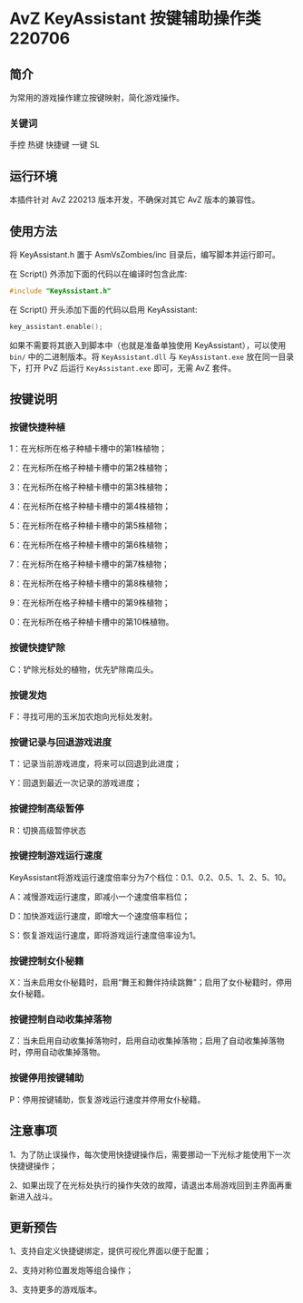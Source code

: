# AvZ KeyAssistant 按键辅助操作类 220706

## 简介

为常用的游戏操作建立按键映射，简化游戏操作。
### 关键词
手控 热键 快捷键 一键 SL

## 运行环境

本插件针对 AvZ 220213 版本开发，不确保对其它 AvZ 版本的兼容性。

## 使用方法
将 KeyAssistant.h 置于 AsmVsZombies/inc 目录后，编写脚本并运行即可。

在 Script() 外添加下面的代码以在编译时包含此库:
```cpp
#include "KeyAssistant.h"
```

在 Script() 开头添加下面的代码以启用 KeyAssistant:
```cpp
key_assistant.enable();
```

如果不需要将其嵌入到脚本中（也就是准备单独使用 KeyAssistant），可以使用 `bin/` 中的二进制版本。将 `KeyAssistant.dll` 与 `KeyAssistant.exe` 放在同一目录下，打开 PvZ 后运行 `KeyAssistant.exe` 即可，无需 AvZ 套件。

## 按键说明

### 按键快捷种植
1：在光标所在格子种植卡槽中的第1株植物；

2：在光标所在格子种植卡槽中的第2株植物；

3：在光标所在格子种植卡槽中的第3株植物；

4：在光标所在格子种植卡槽中的第4株植物；

5：在光标所在格子种植卡槽中的第5株植物；

6：在光标所在格子种植卡槽中的第6株植物；

7：在光标所在格子种植卡槽中的第7株植物；

8：在光标所在格子种植卡槽中的第8株植物；

9：在光标所在格子种植卡槽中的第9株植物；

0：在光标所在格子种植卡槽中的第10株植物。

### 按键快捷铲除
C：铲除光标处的植物，优先铲除南瓜头。

### 按键发炮
F：寻找可用的玉米加农炮向光标处发射。

### 按键记录与回退游戏进度
T：记录当前游戏进度，将来可以回退到此进度；

Y：回退到最近一次记录的游戏进度；

### 按键控制高级暂停
R：切换高级暂停状态

### 按键控制游戏运行速度
KeyAssistant将游戏运行速度倍率分为7个档位：0.1、0.2、0.5、1、2、5、10。

A：减慢游戏运行速度，即减小一个速度倍率档位；

D：加快游戏运行速度，即增大一个速度倍率档位；

S：恢复游戏运行速度，即将游戏运行速度倍率设为1。

### 按键控制女仆秘籍
X：当未启用女仆秘籍时，启用“舞王和舞伴持续跳舞”；启用了女仆秘籍时，停用女仆秘籍。

### 按键控制自动收集掉落物
Z：当未启用自动收集掉落物时，启用自动收集掉落物；启用了自动收集掉落物时，停用自动收集掉落物。

### 按键停用按键辅助
P：停用按键辅助，恢复游戏运行速度并停用女仆秘籍。

## 注意事项
1、为了防止误操作，每次使用快捷键操作后，需要挪动一下光标才能使用下一次快捷键操作；

2、如果出现了在光标处执行的操作失效的故障，请退出本局游戏回到主界面再重新进入战斗。

## 更新预告
1、支持自定义快捷键绑定，提供可视化界面以便于配置；

2、支持对称位置发炮等组合操作；

3、支持更多的游戏版本。

